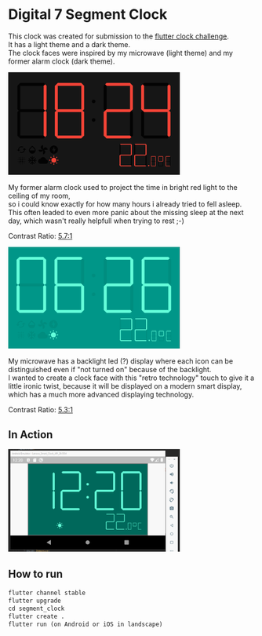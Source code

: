 # Digital 7 Segment Clock

This clock was created for submission to the [flutter clock challenge](https://flutter.dev/clock).  
It has a light theme and a dark theme.  
The clock faces were inspired by my microwave (light theme) and my former alarm clock (dark theme).  

<img src='segment_clock/dark.png' width='350'>

My former alarm clock used to project the time in bright red light to the ceiling of my room,  
so i could know exactly for how many hours i already tried to fell asleep.  
This often leaded to even more panic about the missing sleep at the next day, which wasn't really helpfull when trying to rest ;-)

Contrast Ratio: [5.7:1](https://webaim.org/resources/contrastchecker/?fcolor=F44336&bcolor=000000)

<img src='segment_clock/light.png' width='350'>

My microwave has a backlight led (?) display where each icon can be distinguished even if "not turned on" because of the backlight.  
I wanted to create a clock face with this "retro technology" touch to give it a little ironic twist, because it will be displayed on a modern smart display, which has a much more advanced displaying technology.

Contrast Ratio: [5.3:1](https://webaim.org/resources/contrastchecker/?fcolor=64FFDA&bcolor=00695C)

## In Action

<img src='segment_clock/segment_clock.gif' width='350'>

## How to run

```
flutter channel stable
flutter upgrade
cd segment_clock
flutter create .
flutter run (on Android or iOS in landscape)
```